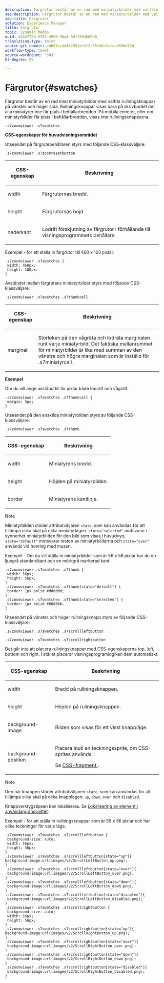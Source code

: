 ```yaml
---
description: Färgrutor består av en rad med miniatyrbilder med valfria rullningsknappar på vänster och höger sida. Rullningsknappar visas bara på skrivbordet om alla miniatyrer inte får plats i behållarbredden. På mobila enheter, eller om miniatyrbilder får plats i behållarbredden, visas inte rullningsknapparna.
seo-description: Färgrutor består av en rad med miniatyrbilder med valfria rullningsknappar på vänster och höger sida. Rullningsknappar visas bara på skrivbordet om alla miniatyrer inte får plats i behållarbredden. På mobila enheter, eller om miniatyrbilder får plats i behållarbredden, visas inte rullningsknapparna.
seo-title: Färgrutor
solution: Experience Manager
title: Färgrutor
topic: Dynamic Media
uuid: d44e775d-5253-4990-98a4-84ff50db09b9
translation-type: tm+mt
source-git-commit: e4695cc4e882351ec3f2c55fd8a3cfca455bd79d
workflow-type: tm+mt
source-wordcount: '503'
ht-degree: 0%

---
```



# Färgrutor{#swatches}

Färgrutor består av en rad med miniatyrbilder med valfria rullningsknappar på vänster och höger sida. Rullningsknappar visas bara på skrivbordet om alla miniatyrer inte får plats i behållarbredden. På mobila enheter, eller om miniatyrbilder får plats i behållarbredden, visas inte rullningsknapparna.

`.s7zoomviewer .s7swatches`

<!--<a id="section_061E550C1C1D4DB2BD663A898895B38C"></a>-->

**CSS-egenskaper för huvudvisningsområdet**

Utseendet på färgrutebehållaren styrs med följande CSS-klassväljare:

```
.s7zoomviewer .s7zoomresetbutton
```

<table id="table_94EE3F5BBE4547C0B4943471CEE7EDE4"> 
 <thead> 
  <tr> 
   <th colname="col1" class="entry"> <p> CSS-egenskap </p> </th> 
   <th colname="col2" class="entry"> <p>Beskrivning </p> </th> 
  </tr> 
 </thead>
 <tbody> 
  <tr> 
   <td colname="col1"> <p> <span class="codeph"> width </span> </p> </td> 
   <td colname="col2"> <p>Färgrutornas bredd. </p> </td> 
  </tr> 
  <tr> 
   <td colname="col1"> <p> <span class="codeph"> height  </span> </p> </td> 
   <td colname="col2"> <p>Färgrutornas höjd. </p> </td> 
  </tr> 
  <tr> 
   <td colname="col1"> <p> <span class="codeph"> nederkant  </span> </p> </td> 
   <td colname="col2"> <p>Lodrät förskjutning av färgrutor i förhållande till visningsprogrammets behållare. </p> </td> 
  </tr> 
 </tbody> 
</table>

Exempel - för att ställa in färgrutor till 460 x 100 pixlar.

```
.s7zoomviewer .s7swatches { 
 width: 460px; 
 height: 100px;  
}
```

Avståndet mellan färgrutans miniatyrbilder styrs med följande CSS-klassväljare:

`.s7zoomviewer .s7swatches .s7thumbcell`

<table id="table_565B354FEA814804A0BE3978E1242110"> 
 <thead> 
  <tr> 
   <th colname="col1" class="entry"> <p> CSS-egenskap </p> </th> 
   <th colname="col2" class="entry"> <p>Beskrivning </p> </th> 
  </tr> 
 </thead>
 <tbody> 
  <tr> 
   <td colname="col1"> <p> <span class="codeph"> marginal  </span> </p> </td> 
   <td colname="col2"> <p> Storleken på den vågräta och lodräta marginalen runt varje miniatyrbild. Det faktiska mellanrummet för miniatyrbilder är lika med summan av den vänstra och högra marginalen som är inställd för <span class="codeph"> .s7miniatyrcell </span>. </p> </td> 
  </tr> 
 </tbody> 
</table>

**Exempel**

Om du vill ange avstånd till tio pixlar både lodrätt och vågrätt.

```
.s7zoomviewer .s7swatches .s7thumbcell { 
 margin: 5px; 
}
```

Utseendet på den enskilda miniatyrbilden styrs av följande CSS-klassväljare:

`.s7zoomviewer .s7swatches .s7thumb`

<table id="table_09B6E232FB94417392D101A7A653BE54"> 
 <thead> 
  <tr> 
   <th colname="col1" class="entry"> <p> CSS-egenskap </p> </th> 
   <th colname="col2" class="entry"> <p>Beskrivning </p> </th> 
  </tr> 
 </thead>
 <tbody> 
  <tr> 
   <td colname="col1"> <p> <span class="codeph"> width  </span> </p> </td> 
   <td colname="col2"> <p>Miniatyrens bredd. </p> </td> 
  </tr> 
  <tr> 
   <td colname="col1"> <p> <span class="codeph"> height  </span> </p> </td> 
   <td colname="col2"> <p>Höjden på miniatyrbilden. </p> </td> 
  </tr> 
  <tr> 
   <td colname="col1"> <p> <span class="codeph"> border  </span> </p> </td> 
   <td colname="col2"> <p>Miniatyrens kantlinje. </p> </td> 
  </tr> 
 </tbody> 
</table>

>[!NOTE]
>
>Miniatyrbilden stöder attributväljaren `state`, som kan användas för att tillämpa olika skal på olika miniatyrlägen. `state="selected"` motsvarar i synnerhet miniatyrbilden för den bild som visas i huvudvyn, `state="default"` motsvarar resten av miniatyrbilderna och `state="over"` används vid hovring med musen.

Exempel - Om du vill ställa in miniatyrbilder som är 56 x 56 pixlar har du en ljusgrå standardkant och en mörkgrå markerad kant.

```
.s7zoomviewer .s7swatches .s7thumb { 
 width: 56px; 
 height: 56px;  
} 
.s7zoomviewer .s7swatches .s7thumb[state="default"] { 
 border: 1px solid #dddddd; 
} 
.s7zoomviewer .s7swatches .s7thumb[state="selected"] { 
 border: 1px solid #666666; 
}
```

Utseendet på vänster och höger rullningsknapp styrs av följande CSS-klassväljare:

`.s7zoomviewer .s7swatches .s7scrollleftbutton`

`.s7zoomviewer .s7swatches .s7scrollrightbutton`

Det går inte att placera rullningsknappar med CSS-egenskaperna top, left, bottom och right. I stället placerar visningsprogramlogiken dem automatiskt.

<table id="table_A5663C4AAC4446168CAD8DBA2894BB9C"> 
 <thead> 
  <tr> 
   <th colname="col1" class="entry"> <p> CSS-egenskap </p> </th> 
   <th colname="col2" class="entry"> <p>Beskrivning </p> </th> 
  </tr> 
 </thead>
 <tbody> 
  <tr> 
   <td colname="col1"> <p> <span class="codeph"> width  </span> </p> </td> 
   <td colname="col2"> <p>Bredd på rullningsknappen. </p> </td> 
  </tr> 
  <tr> 
   <td colname="col1"> <p> <span class="codeph"> height  </span> </p> </td> 
   <td colname="col2"> <p>Höjden på rullningsknappen. </p> </td> 
  </tr> 
  <tr> 
   <td colname="col1"> <p> <span class="codeph"> background-image  </span> </p> </td> 
   <td colname="col2"> <p>Bilden som visas för ett visst knappläge. </p> </td> 
  </tr> 
  <tr> 
   <td colname="col1"> <p> <span class="codeph"> background-position  </span> </p> </td> 
   <td colname="col2"> <p> Placera inuti en teckningssprite, om CSS-sprites används. </p> <p>Se <a href="../../../c-html5-s7-aem-asset-viewers/c-html5-flyout-viewer-20-about/c-html5-flyout-viewer-20-customizingviewer/c-html5-flyout-viewer-20-customizingviewer.md#section-0711ece44a4740168cfd7624c9010bd1" format="dita" scope="local"> CSS-fragment </a>. </p> </td> 
  </tr> 
 </tbody> 
</table>

>[!NOTE]
>
>Den här knappen stöder attributväljaren `state`, som kan användas för att tillämpa olika skal på olika knapplägen: `up`, `down`, `over` och `disabled`.

Knappverktygstipsen kan lokaliseras. Se [Lokalisering av element i användargränssnittet](../../../c-html5-s7-aem-asset-viewers/c-html5-20-zoom-viewer-about/c-html5-20-zoom-viewer-localization.md#concept-cbfc39344c494eb7b9f6a272cff0cc74).

Exempel - för att ställa in rullningsknappar som är 56 x 56 pixlar och har olika teckningar för varje läge.

```
.s7zoomviewer .s7swatches .s7scrollleftbutton { 
 background-size: auto; 
 width: 56px; 
 height: 56px; 
} 
.s7zoomviewer .s7swatches .s7scrollleftbutton[state="up"]{ 
background-image:url(images/v2/ScrollLeftButton_up.png); 
} 
.s7zoomviewer .s7swatches .s7scrollleftbutton[state="over"]{ 
 background-image:url(images/v2/ScrollLeftButton_over.png); 
} 
.s7zoomviewer .s7swatches .s7scrollleftbutton[state="down"]{ 
 background-image:url(images/v2/ScrollLeftButton_down.png); 
} 
.s7zoomviewer .s7swatches .s7scrollleftbutton[state="disabled"]{ 
 background-image:url(images/v2/ScrollLeftButton_disabled.png); 
} 
.s7zoomviewer .s7swatches .s7scrollrightbutton { 
 background-size: auto; 
 width: 56px; 
 height: 56px; 
} 
.s7zoomviewer .s7swatches .s7scrollrightbutton[state="up"]{ 
background-image:url(images/v2/ScrollRightButton_up.png); 
} 
.s7zoomviewer .s7swatches .s7scrollrightbutton[state="over"]{ 
 background-image:url(images/v2/ScrollRightButton_over.png); 
} 
.s7zoomviewer .s7swatches .s7scrollrightbutton[state="down"]{ 
 background-image:url(images/v2/ScrollRightButton_down.png); 
} 
.s7zoomviewer .s7swatches .s7scrollrightbutton[state="disabled"]{ 
 background-image:url(images/v2/ScrollRightButton_disabled.png); 
}
```

